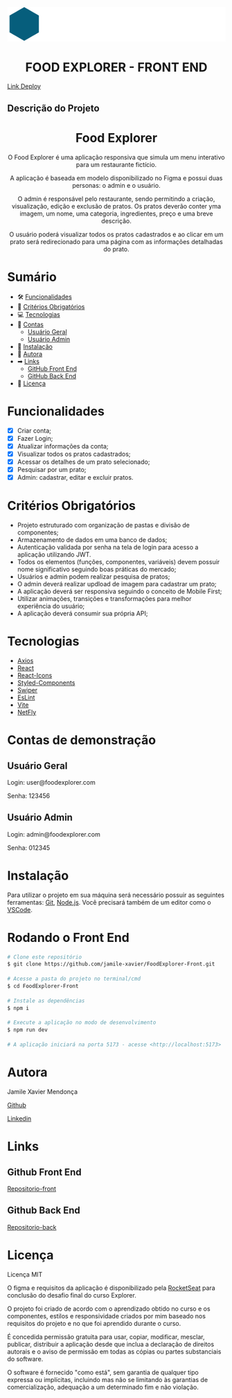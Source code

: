 <div align="center">
<img src="./src/assets/Logo.svg" alt= "Logo do Food Explorer">
</div>

<h1 align="center"> FOOD EXPLORER - FRONT END </h1>
<a href="https://foodexplorer-rocket.netlify.app/" target="_blank" rel="noopener noreferrer">Link Deploy</a>

## Descrição do Projeto

<h1 align="center">
Food Explorer 
</h1>
<p align="center"> O Food Explorer é uma aplicação responsiva que simula um menu interativo para um restaurante fictício. </p>
<p align="center">A aplicação é baseada em modelo disponibilizado no Figma e possui duas personas: o admin e o usuário.</p>
<p align="center">O admin é responsável pelo restaurante, sendo permitindo a criação, visualização, edição e exclusão de pratos. Os pratos deverão conter yma imagem, um nome, uma categoria, ingredientes, preço e uma breve descrição.</p>
<p align="center">O usuário poderá visualizar todos os pratos cadastrados e ao clicar em um prato será redirecionado para uma página com as informações detalhadas do prato.</p>

# Sumário

<!--ts-->

- 🛠 [Funcionalidades](#funcionalidades)
- 🎯 [Critérios Obrigatórios](#critérios-obrigatórios)
- 💻 [Tecnologias](#tecnologias)
- 🔑 [Contas](#contas-de-demonstração)
  - [Usuário Geral](#usuário-geral)
  - [Usuário Admin](#usuário-admin)
- 💽 [Instalação](#instalação)
- 👩 [Autora](#autora)
- ➡ [Links](#links)
  - [GitHub Front End](#github-front-end)
  - [GitHub Back End](#github-back-end)
- 📑 [Licença](#licença)
<!--te-->

# Funcionalidades

- [x] Criar conta;
- [x] Fazer Login;
- [x] Atualizar informações da conta;
- [x] Visualizar todos os pratos cadastrados;
- [x] Acessar os detalhes de um prato selecionado;
- [x] Pesquisar por um prato;
- [x] Admin: cadastrar, editar e excluir pratos.

# Critérios Obrigatórios

- Projeto estruturado com organização de pastas e divisão de componentes;
- Armazenamento de dados em uma banco de dados;
- Autenticação validada por senha na tela de login para acesso a aplicação utilizando JWT.
- Todos os elementos (funções, componentes, variáveis) devem possuir nome significativo seguindo boas práticas do mercado;
- Usuários e admin podem realizar pesquisa de pratos;
- O admin deverá realizar updload de imagem para cadastrar um prato;
- A aplicação deverá ser responsiva seguindo o conceito de Mobile First;
- Utilizar animações, transições e transformações para melhor experiência do usuário;
- A aplicação deverá consumir sua própria API;

# Tecnologias

- [Axios](https://axios-http.com/docs/intro)
- [React](https://pt-br.legacy.reactjs.org/)
- [React-Icons](https://react-icons.github.io/react-icons/)
- [Styled-Components](https://styled-components.com/docs/basics#getting-started)
- [Swiper](https://swiperjs.com/get-started)
- [EsLint](https://eslint.org/docs/latest/)
- [Vite](https://vitejs.dev/guide/)
- [NetFly](https://www.netlify.com/)

# Contas de demonstração

## Usuário Geral

 <p> Login: user@foodexplorer.com</p>
 <p> Senha: 123456</p>

## Usuário Admin

 <p> Login: admin@foodexplorer.com </p>
 <p> Senha: 012345</p>

# Instalação

Para utilizar o projeto em sua máquina será necessário possuir as seguintes ferramentas:
[Git](https://git-scm.com), [Node.js](https://nodejs.org/en/). Você precisará também de um editor como o [VSCode](https://code.visualstudio.com/).

# Rodando o Front End

```bash
# Clone este repositório
$ git clone https://github.com/jamile-xavier/FoodExplorer-Front.git

# Acesse a pasta do projeto no terminal/cmd
$ cd FoodExplorer-Front

# Instale as dependências
$ npm i

# Execute a aplicação no modo de desenvolvimento
$ npm run dev

# A aplicação iniciará na porta 5173 - acesse <http://localhost:5173>

```

# Autora

<p> Jamile Xavier Mendonça </p>

[Github](https://github.com/jamile-xavier)

[Linkedin](https://www.linkedin.com/in/jamile-xavier/)

# Links

## Github Front End

[Repositorio-front](https://github.com/jamile-xavier/FoodExplorer-Front)

## Github Back End

[Repositorio-back](https://github.com/jamile-xavier/FoodExplorer-Back)

# Licença

Licença MIT

O figma e requisitos da aplicação é disponibilizado pela [RocketSeat](https://www.rocketseat.com.br/) para conclusão do desafio final do curso Explorer.

O projeto foi criado de acordo com o aprendizado obtido no curso e os componentes, estilos e responsividade criados por mim baseado nos requisitos do projeto e no que foi aprendido durante o curso.

É concedida permissão gratuita para usar, copiar, modificar, mesclar, publicar, distribuir a aplicação desde que inclua a declaração de direitos autorais e o aviso de permissão em todas as cópias ou partes substanciais do software.

O software é fornecido "como está", sem garantia de qualquer tipo expressa ou implícitas, incluindo mas não se limitando às garantias de comercialização, adequação a um determinado fim e não violação.
